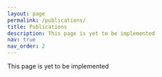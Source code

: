 ```yaml
---
layout: page
permalink: /publications/
title: Publications
description: This page is yet to be implemented
nav: true
nav_order: 2
---
```


This page is yet to be implemented